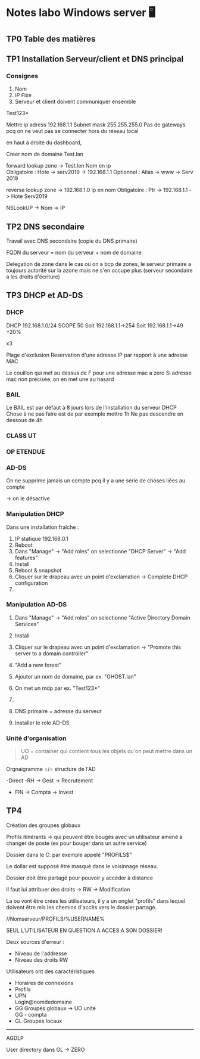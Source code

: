 # Notes labo Windows server 🖥

## TP0 Table des matières



## TP1 Installation Serveur/client et DNS principal

### Consignes
1) Nom
2) IP Fixe
3) Serveur et client doivent communiquer ensemble


Test123*


Mettre ip adress 192.168.1.1
Subnet mask 255.255.255.0
Pas de gateways pcq on ne veut pas se connecter hors du réseau local


en haut à droite du dashboard,

Creer nom de domaine Test.lan

forward lookup zone -> Test.len
Nom en ip   
Obligatoire :
Hote -> serv2019 -> 192.168.1.1
Optionnel :
Alias -> www -> Serv 2019 

reverse lookup zone -> 192.168.1.0
ip en nom
Obligatoire :
Ptr -> 192.168.1.1 -> Hote Serv2019

NSLookUP
-> Nom
-> IP

## TP2 DNS secondaire

Travail avec DNS secondaire (copie du DNS primaire)

FQDN du serveur = nom du serveur + nom de domaine

Delegation de zone dans le cas ou on a bcp de zones, le serveur primaire a toujours autorité sur la azone mais ne s'en occupe plus (serveur secondaire a les droits d'écriture)

## TP3 DHCP et AD-DS

### DHCP 
DHCP 192.168.1.0/24
SCOPE 50
Soit 192.168.1.1->254
Soit 192.168.1.1->49  +20%

x3

Plage d'exclusion
Reservation d'une adresse IP par rapport à une adresse MAC

Le couillon qui met au dessus de F pour une adresse mac a zero
Si  adresse mac non précisée, on en met une au hasard

### BAIL
Le BAIL est par défaut à 8 jours lors de l'installation du serveur DHCP 
Chose à ne pas faire est de par exemple mettre 1h
Ne pas descendre en dessous de 4h

### CLASS UT

### OP ETENDUE

### AD-DS

On ne supprime jamais un compte pcq il y a une serie de choses liées au compte

-> on le désactive

### Manipulation DHCP

Dans une installation fraîche :

1) IP statique 192.168.0.1
2) Reboot
3) Dans "Manage" -> "Add roles" on selectionne "DHCP Server" -> "Add features"
4) Install
5) Reboot & snapshot
6) Cliquer sur le drapeau avec un point d'exclamation -> Complete DHCP configuration
7) 

### Manipulation AD-DS

1) Dans "Manage" -> "Add roles" on selectionne "Active Directory
Domain Services"
2) Install
3) Cliquer sur le drapeau avec un point d'exclamation -> "Promote this server to a domain controller"
4) "Add a new forest"
5) Ajouter un nom de domaine, par ex. "GHOST.lan"
6) On met un mdp par ex. "Test123*"
7) 

8) DNS primaire = adresse du serveur
9) Installer le role AD-DS


### Unité d'organisation 

> UO = container qui contient tous les objets qu'on peut mettre dans un AD

Orgnaigramme =/= structure de l'AD

-Direct
-RH
    -> Gest
    -> Recrutement
- FIN
    -> Compta
    -> Invest

## TP4

Création des groupes globaux 

Profils itinérants -> qui peuvent être bougés avec un utilisateur amené à changer de poste (ex pour bouger dans un autre service)

Dossier dans le C: par exemple appelé "PROFILS$"

Le dollar est supposé être masqué dans le voisinnage réseau.

Dossier doit être partagé pour pouvoir y accéder à distance

Il faut lui attribuer des droits -> RW -> Modification

La ou vont être crées les utilisateurs, il y a un onglet "profils" dans lequel doivent être mis les chemins d'accès vers le dossier partagé. 

//Nomserveur/PROFILS/%USERNAME%

SEUL L'UTILISATEUR EN QUESTION A ACCES A SON DOSSIER!


Deux sources d'erreur :
* Niveau de l'addresse
* Niveau des droits RW

Utilisateurs ont des caractéristiques

* Horaires de connexions
* Profils 
* UPN   
Login@nomdedomaine
* GG Groupes globaux -> UO unité    
GG - compta
* GL Groupes locaux 

---

AGDLP

User directory dans GL -> ZERO

